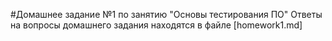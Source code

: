 #Домашнее задание №1 по занятию "Основы тестирования ПО"
Ответы на вопросы домашнего задания находятся в файле [homework1.md]